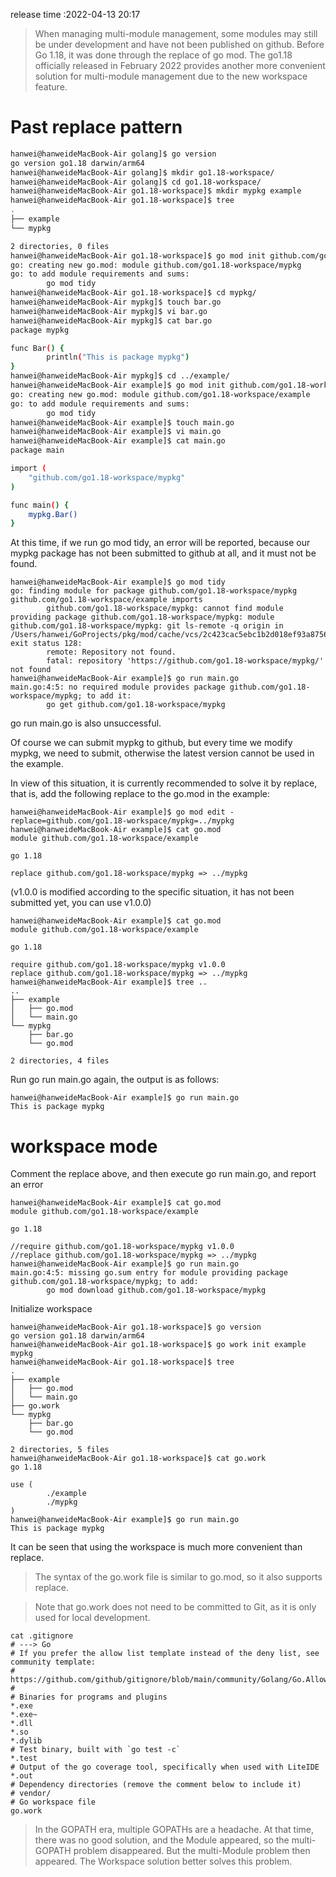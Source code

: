 release time :2022-04-13 20:17

> When managing multi-module management, some modules may still be under development and have not been published on github. Before Go 1.18, it was done through the replace of go mod. The go1.18 officially released in February 2022 provides another more convenient solution for multi-module management due to the new workspace feature.

# Past replace pattern
```bash
hanwei@hanweideMacBook-Air golang]$ go version
go version go1.18 darwin/arm64
hanwei@hanweideMacBook-Air golang]$ mkdir go1.18-workspace/
hanwei@hanweideMacBook-Air golang]$ cd go1.18-workspace/
hanwei@hanweideMacBook-Air go1.18-workspace]$ mkdir mypkg example
hanwei@hanweideMacBook-Air go1.18-workspace]$ tree
.
├── example
└── mypkg

2 directories, 0 files
hanwei@hanweideMacBook-Air go1.18-workspace]$ go mod init github.com/go1.18-workspace/mypkg
go: creating new go.mod: module github.com/go1.18-workspace/mypkg
go: to add module requirements and sums:
        go mod tidy
hanwei@hanweideMacBook-Air go1.18-workspace]$ cd mypkg/
hanwei@hanweideMacBook-Air mypkg]$ touch bar.go
hanwei@hanweideMacBook-Air mypkg]$ vi bar.go 
hanwei@hanweideMacBook-Air mypkg]$ cat bar.go 
package mypkg

func Bar() {
        println("This is package mypkg")
}
hanwei@hanweideMacBook-Air mypkg]$ cd ../example/
hanwei@hanweideMacBook-Air example]$ go mod init github.com/go1.18-workspace/example
go: creating new go.mod: module github.com/go1.18-workspace/example
go: to add module requirements and sums:
        go mod tidy
hanwei@hanweideMacBook-Air example]$ touch main.go
hanwei@hanweideMacBook-Air example]$ vi main.go 
hanwei@hanweideMacBook-Air example]$ cat main.go 
package main

import (
    "github.com/go1.18-workspace/mypkg"
)

func main() {
    mypkg.Bar()
}
```

At this time, if we run go mod tidy, an error will be reported, because our mypkg package has not been submitted to github at all, and it must not be found.

    hanwei@hanweideMacBook-Air example]$ go mod tidy
    go: finding module for package github.com/go1.18-workspace/mypkg
    github.com/go1.18-workspace/example imports
            github.com/go1.18-workspace/mypkg: cannot find module providing package github.com/go1.18-workspace/mypkg: module github.com/go1.18-workspace/mypkg: git ls-remote -q origin in /Users/hanwei/GoProjects/pkg/mod/cache/vcs/2c423cac5ebc1b2d018ef93a87560d369abd7dec6c155b46cddb11299415bc09: exit status 128:
            remote: Repository not found.
            fatal: repository 'https://github.com/go1.18-workspace/mypkg/' not found
    hanwei@hanweideMacBook-Air example]$ go run main.go
    main.go:4:5: no required module provides package github.com/go1.18-workspace/mypkg; to add it:
            go get github.com/go1.18-workspace/mypkg


go run main.go is also unsuccessful.

Of course we can submit mypkg to github, but every time we modify mypkg, we need to submit, otherwise the latest version cannot be used in the example.

In view of this situation, it is currently recommended to solve it by replace, that is, add the following replace to the go.mod in the example:

    hanwei@hanweideMacBook-Air example]$ go mod edit -replace=github.com/go1.18-workspace/mypkg=../mypkg
    hanwei@hanweideMacBook-Air example]$ cat go.mod 
    module github.com/go1.18-workspace/example

    go 1.18

    replace github.com/go1.18-workspace/mypkg => ../mypkg

(v1.0.0 is modified according to the specific situation, it has not been submitted yet, you can use v1.0.0)

    hanwei@hanweideMacBook-Air example]$ cat go.mod 
    module github.com/go1.18-workspace/example

    go 1.18

    require github.com/go1.18-workspace/mypkg v1.0.0
    replace github.com/go1.18-workspace/mypkg => ../mypkg
    hanwei@hanweideMacBook-Air example]$ tree ..
    ..
    ├── example
    │   ├── go.mod
    │   └── main.go
    └── mypkg
        ├── bar.go
        └── go.mod

    2 directories, 4 files


Run go run main.go again, the output is as follows:

    hanwei@hanweideMacBook-Air example]$ go run main.go 
    This is package mypkg

# workspace mode
Comment the replace above, and then execute go run main.go, and report an error

    hanwei@hanweideMacBook-Air example]$ cat go.mod 
    module github.com/go1.18-workspace/example

    go 1.18

    //require github.com/go1.18-workspace/mypkg v1.0.0
    //replace github.com/go1.18-workspace/mypkg => ../mypkg
    hanwei@hanweideMacBook-Air example]$ go run main.go 
    main.go:4:5: missing go.sum entry for module providing package github.com/go1.18-workspace/mypkg; to add:
            go mod download github.com/go1.18-workspace/mypkg


Initialize workspace

    hanwei@hanweideMacBook-Air go1.18-workspace]$ go version
    go version go1.18 darwin/arm64
    hanwei@hanweideMacBook-Air go1.18-workspace]$ go work init example mypkg
    hanwei@hanweideMacBook-Air go1.18-workspace]$ tree
    .
    ├── example
    │   ├── go.mod
    │   └── main.go
    ├── go.work
    └── mypkg
        ├── bar.go
        └── go.mod

    2 directories, 5 files
    hanwei@hanweideMacBook-Air go1.18-workspace]$ cat go.work 
    go 1.18

    use (
            ./example
            ./mypkg
    )
    hanwei@hanweideMacBook-Air example]$ go run main.go 
    This is package mypkg

It can be seen that using the workspace is much more convenient than replace.

> The syntax of the go.work file is similar to go.mod, so it also supports replace.

> Note that go.work does not need to be committed to Git, as it is only used for local development.

    cat .gitignore
    # ---> Go
    # If you prefer the allow list template instead of the deny list, see community template:
    # https://github.com/github/gitignore/blob/main/community/Golang/Go.AllowList.gitignore
    #
    # Binaries for programs and plugins
    *.exe
    *.exe~
    *.dll
    *.so
    *.dylib
    # Test binary, built with `go test -c`
    *.test
    # Output of the go coverage tool, specifically when used with LiteIDE
    *.out
    # Dependency directories (remove the comment below to include it)
    # vendor/
    # Go workspace file
    go.work

> In the GOPATH era, multiple GOPATHs are a headache. At that time, there was no good solution, and the Module appeared, so the multi-GOPATH problem disappeared. But the multi-Module problem then appeared. The Workspace solution better solves this problem.
